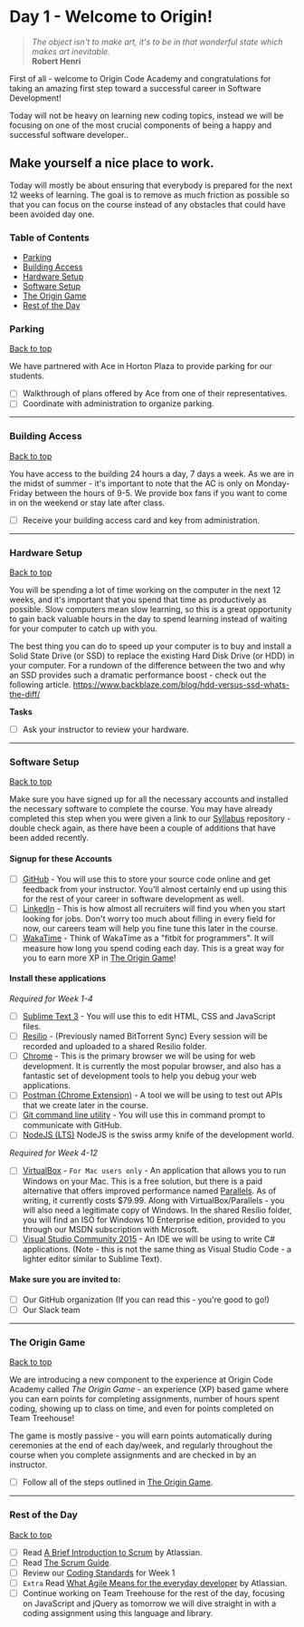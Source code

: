 # Day 1 - Welcome to Origin!

> *The object isn't to make art, it's to be in that wonderful state which makes art inevitable.*<br />
> **Robert Henri**

First of all - welcome to Origin Code Academy and congratulations for taking an amazing first step toward a successful career in Software Development!

Today will not be heavy on learning new coding topics, instead we will be focusing on one of the most crucial components of being a happy and successful software developer..

## Make yourself a nice place to work.

Today will mostly be about ensuring that everybody is prepared for the next 12 weeks of learning. The goal is to remove as much friction as possible so that you can focus on the course instead of any obstacles that could have been avoided day one.

### Table of Contents

- [Parking](#parking)
- [Building Access](#building-access)
- [Hardware Setup](#hardware-setup)
- [Software Setup](#software-setup)
- [The Origin Game](#the-origin-game)
- [Rest of the Day](#rest-of-the-day)

### Parking
[Back to top](#table-of-contents)

We have partnered with Ace in Horton Plaza to provide parking for our students.

- [ ] Walkthrough of plans offered by Ace from one of their representatives.
- [ ] Coordinate with administration to organize parking.

<hr />

### Building Access
[Back to top](#table-of-contents)

You have access to the building 24 hours a day, 7 days a week. As we are in the midst of summer - it's important to note that the AC is only on Monday-Friday between the hours of 9-5. We provide box fans if you want to come in on the weekend or stay late after class.

- [ ] Receive your building access card and key from administration.

<hr />

### Hardware Setup
[Back to top](#table-of-contents)

You will be spending a lot of time working on the computer in the next 12 weeks, and it's important that you spend that time as productively as possible. Slow computers mean slow learning, so this is a great opportunity to gain back valuable hours in the day to spend learning instead of waiting for your computer to catch up with you.

The best thing you can do to speed up your computer is to buy and install a Solid State Drive (or SSD) to replace the existing Hard Disk Drive (or HDD) in your computer. For a rundown of the difference between the two and why an SSD provides such a dramatic performance boost - check out the following article. https://www.backblaze.com/blog/hdd-versus-ssd-whats-the-diff/

**Tasks**

- [ ] Ask your instructor to review your hardware.

<hr />

### Software Setup 
[Back to top](#table-of-contents)

Make sure you have signed up for all the necessary accounts and installed the necessary software to complete the course. You may have already completed this step when you were given a link to our [Syllabus](https://github.com/origincodeacademy/syllabus) repository - double check again, as there have been a couple of additions that have been added recently.

#### Signup for these Accounts
* [ ] [GitHub](https://www.github.com) - You will use this to store your source code online and get feedback from your instructor. You'll almost certainly end up using this for the rest of your career in software development as well.
* [ ] [LinkedIn](https://www.linkedin.com) - This is how almost all recruiters will find you when you start looking for jobs. Don't worry too much about filling in every field for now, our careers team will help you fine tune this later in the course.
* [ ] [WakaTime](https://www.wakatime.com) - Think of WakaTime as a "fitbit for programmers". It will measure how long you spend coding each day. This is a great way for you to earn more XP in [The Origin Game](https://github.com/OriginCodeAcademy/Syllabus/tree/master/The%20Origin%20Game)!

#### Install these applications

*Required for Week 1-4*
* [ ] [Sublime Text 3](http://www.sublimetext.com/) - You will use this to edit HTML, CSS and JavaScript files.
* [ ] [Resilio](https://www.getsync.com/) - (Previously named BitTorrent Sync) Every session will be recorded and uploaded to a shared Resilio folder.
* [ ] [Chrome](https://www.google.com/chrome/) - This is the primary browser we will be using for web development. It is currently the most popular browser, and also has a fantastic set of development tools to help you debug your web applications.
* [ ] [Postman (Chrome Extension)](https://www.getpostman.com/) - A tool we will be using to test out APIs that we create later in the course. 
* [ ] [Git command line utility](https://www.git-scm.com) - You will use this in command prompt to communicate with GitHub.
* [ ] [NodeJS (LTS)](https://www.nodejs.org/) NodeJS is the swiss army knife of the development world.

*Required for Week 4-12*
* [ ] [VirtualBox](https://www.virtualbox.org/wiki/Downloads) - `For Mac users only` - An application that allows you to run Windows on your Mac. This is a free solution, but there is a paid alternative that offers improved performance named [Parallels](https://www.parallels.com/). As of writing, it currently costs $79.99. Along with VirtualBox/Parallels - you will also need a legitimate copy of Windows. In the shared Resilio folder, you will find an ISO for Windows 10 Enterprise edition, provided to you through our MSDN subscription with Microsoft.
* [ ] [Visual Studio Community 2015](https://www.visualstudio.com/en-us/visual-studio-homepage-vs.aspx) - An IDE we will be using to write C# applications. (Note - this is not the same thing as Visual Studio Code - a lighter editor similar to Sublime Text).

#### Make sure you are invited to:
* [ ] Our GitHub organization (If you can read this - you're good to go!)
* [ ] Our Slack team

<hr />

### The Origin Game 
[Back to top](#table-of-contents)

We are introducing a new component to the experience at Origin Code Academy called *The Origin Game* - an experience (XP) based game where you can earn points for completing assignments, number of hours spent coding, showing up to class on time, and even for points completed on Team Treehouse!

The game is mostly passive - you will earn points automatically during ceremonies at the end of each day/week, and regularly throughout the course when you complete assignments and are checked in by an instructor. 

- [ ] Follow all of the steps outlined in [The Origin Game](https://github.com/OriginCodeAcademy/Syllabus/tree/master/The%20Origin%20Game).

<hr />

### Rest of the Day 
[Back to top](#table-of-contents)

- [ ] Read [A Brief Introduction to Scrum](https://www.atlassian.com/agile/scrum) by Atlassian.
- [ ] Read [The Scrum Guide](http://www.scrumguides.org/docs/scrumguide/v1/scrum-guide-us.pdf).
- [ ] Review our [Coding Standards](https://github.com/OriginCodeAcademy/Syllabus/blob/master/Best%20Practices/Coding%20Standards/Frontend/Front-end%20Coding%20Standards.md) for Week 1
- [ ] `Extra` Read [What Agile Means for the everyday developer](https://www.atlassian.com/agile/developer) by Atlassian.
- [ ] Continue working on Team Treehouse for the rest of the day, focusing on JavaScript and jQuery as tomorrow we will dive straight in with a coding assignment using this language and library.